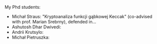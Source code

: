 My Phd students:

- Michał Straus: "Kryptoanaliza funkcji gąbkowej Keccak" (co-advised with prof. Marian Srebrny), defended in...
- Ashutosh Dhar Dwivedi:
- Andrii Krutsylo:
- Michał Pietruszka: 
